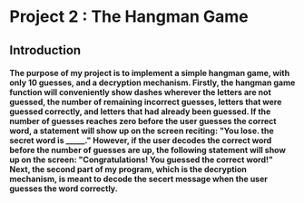 # Project 2 : The Hangman Game

## Introduction

#### The purpose of my project is to implement a simple hangman game, with only 10 guesses, and a decryption mechanism. Firstly, the hangman game function will conveniently show dashes wherever the letters are not guessed, the number of remaining incorrect guesses, letters that were guessed correctly, and letters that had already been guessed. If the number of guesses reaches zero before the user guesses the correct word, a statement will show up on the screen reciting: "You lose. the secret word is _____." However, if the user decodes the correct word before the number of guesses are up, the following statement will show up on the screen: "Congratulations! You guessed the correct word!" Next, the second part of my program, which is the decryption mechanism, is meant to decode the secert message when the user guesses the word correctly. 

